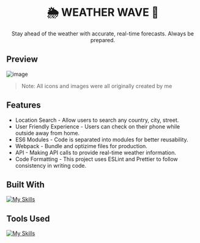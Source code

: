 <div align="center">
  <h1><strong>🌦️ WEATHER WAVE 🌊</strong></h1>
  <p>Stay ahead of the weather with accurate, real-time forecasts. Always be prepared.</p>
</div>

Preview
---
![image](https://github.com/user-attachments/assets/c419acfe-13ed-4a09-b5fe-8ce28e2780f2)

> Note: All icons and images were all originally created by me

Features
---
- Location Search - Allow users to search any country, city, street.
- User Friendly Experience - Users can check on their phone while outside away from home.
- ES6 Modules - Code is separated into modules for better reusability.
- Webpack - Bundle and optizime files for production.
- API - Making API calls to provide real-time weather information.
- Code Formatting - This project uses ESLint and Prettier to follow consistency in writing code.

Built With
---
[![My Skills](https://skillicons.dev/icons?i=js,html,css,webpack)](https://skillicons.dev)

Tools Used
---
[![My Skills](https://skillicons.dev/icons?i=npm,git)](https://skillicons.dev)
